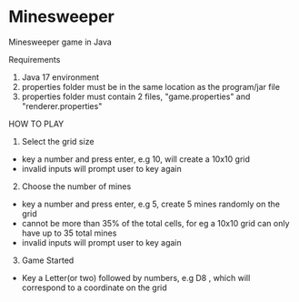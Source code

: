 # Minesweeper
 Minesweeper game in Java


Requirements
1) Java 17 environment
2) properties folder must be in the same location as the program/jar file
3) properties folder must contain 2 files, "game.properties" and "renderer.properties"

HOW TO PLAY

1) Select the grid size
- key a number and press enter, e.g 10, will create a 10x10 grid
- invalid inputs will prompt user to key again

2) Choose the number of mines
- key a number and press enter, e.g 5, create 5 mines randomly on the grid
- cannot be more than 35% of the total cells, for eg a 10x10 grid can only have up to
35 total mines
- invalid inputs will prompt user to key again

3) Game Started
- Key a Letter(or two) followed by numbers, e.g D8 , which will correspond to a coordinate
on the grid